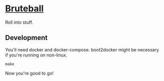 # [Bruteball](http://www.bruteball.com)

Roll into stuff.

## Development

You'll need docker and docker-compose. boot2docker might be necessary if you're
running on non-linux.

```
make
```

Now you're good to go!
